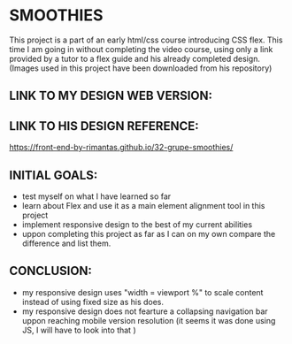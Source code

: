 # SMOOTHIES
This project is a part of an early html/css course introducing CSS flex. This time I am going in without completing the video course, using only a link provided by a tutor to a flex guide and his already completed design. (Images used in this project have been downloaded from his repository)

## LINK TO MY DESIGN WEB VERSION:


## LINK TO HIS DESIGN REFERENCE:
https://front-end-by-rimantas.github.io/32-grupe-smoothies/

## INITIAL GOALS:
- test myself on what I have learned so far
- learn about Flex and use it as a main element alignment tool in this project
- implement responsive design to the best of my current abilities
- uppon completing this project as far as I can on my own compare the difference and list them.

## CONCLUSION:
- my responsive design uses "width = viewport %" to scale content instead of using fixed size as his does.
- my responsive design does not fearture a collapsing navigation bar uppon reaching mobile version resolution (it seems it was done using JS, I will have to look into that )
